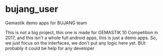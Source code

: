# bujang_user
Gemastik demo apps for BUJANG team

This is not a big project, this one is made for GEMASTIK 10 Competition in 2017, and this isn't a whole full android apps, this is just a demo apps.
So, we just focus on the interfaces, we don't put any logic here yet.
BUt probably it could be help for any developer
